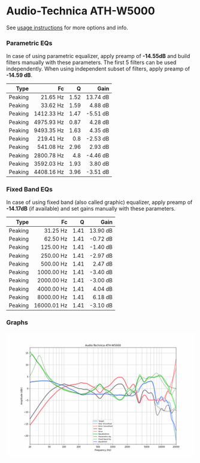 # Audio-Technica ATH-W5000
See [usage instructions](https://github.com/jaakkopasanen/AutoEq#usage) for more options and info.

### Parametric EQs
In case of using parametric equalizer, apply preamp of **-14.55dB** and build filters manually
with these parameters. The first 5 filters can be used independently.
When using independent subset of filters, apply preamp of **-14.59 dB**.

| Type    | Fc         |    Q | Gain     |
|--------:|-----------:|-----:|---------:|
| Peaking | 21.65 Hz   | 1.52 | 13.74 dB |
| Peaking | 33.62 Hz   | 1.59 | 4.88 dB  |
| Peaking | 1412.33 Hz | 1.47 | -5.51 dB |
| Peaking | 4975.93 Hz | 0.87 | 4.28 dB  |
| Peaking | 9493.35 Hz | 1.63 | 4.35 dB  |
| Peaking | 219.41 Hz  | 0.8  | -2.53 dB |
| Peaking | 541.08 Hz  | 2.96 | 2.93 dB  |
| Peaking | 2800.78 Hz | 4.8  | -4.46 dB |
| Peaking | 3592.03 Hz | 1.93 | 3.80 dB  |
| Peaking | 4408.16 Hz | 3.96 | -3.51 dB |

### Fixed Band EQs
In case of using fixed band (also called graphic) equalizer, apply preamp of **-14.17dB**
(if available) and set gains manually with these parameters.

| Type    | Fc          |    Q | Gain     |
|--------:|------------:|-----:|---------:|
| Peaking | 31.25 Hz    | 1.41 | 13.90 dB |
| Peaking | 62.50 Hz    | 1.41 | -0.72 dB |
| Peaking | 125.00 Hz   | 1.41 | -1.40 dB |
| Peaking | 250.00 Hz   | 1.41 | -2.97 dB |
| Peaking | 500.00 Hz   | 1.41 | 2.47 dB  |
| Peaking | 1000.00 Hz  | 1.41 | -3.40 dB |
| Peaking | 2000.00 Hz  | 1.41 | -3.00 dB |
| Peaking | 4000.00 Hz  | 1.41 | 4.04 dB  |
| Peaking | 8000.00 Hz  | 1.41 | 6.18 dB  |
| Peaking | 16000.01 Hz | 1.41 | -3.10 dB |

### Graphs
![](./Audio-Technica%20ATH-W5000.png)